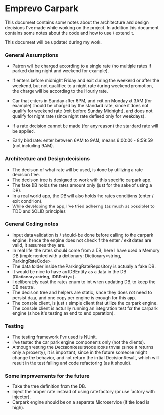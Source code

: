 # Emprevo Carpark

This document contains some notes about the architecture and design decisions I've made while working on the project. In addition this document contains some notes about the code and how to use / extend it.

This document will be updated during my work.

### General Assumptions ###

- Patron will be charged according to a single rate (no multiple rates if parked during night and weekend for example).
- If enters before midnight Friday and exit during the weekend or after the weekend, but not qualified to a night rate during weekend promotion, the charge will be according to the Hourly rate.

- Car that enters in Sunday after 6PM, and exit on Monday at 3AM (for example) should be charged by the standard rate, since it does not qualify for weekend rate (exit before Sunday Midnight), and does not qualify for night rate (since night rate defined only for weekdays).

- If a rate decision cannot be made (for any reason) the standard rate will be applied.
- Early bird rate: enter between 6AM to 9AM, means 6:00:00 - 8:59:59 (not including 9AM).


### Architecture and Design decisions ###

- The decision of what rate will be used, is done by utilizing a rate decision tree.
- The decision tree is designed to work with this specific carpark app.
- The fake DB holds the rates amount only (just for the sake of using a DB).
- In a real world app, the DB will also holds the rates conditions (enter / exit condition).
- While developing the app, I've tried adhering (as much as possible) to TDD and SOLID principles.

### General Coding notes ###

- Input data validation is / should-be done before calling to the carpark engine, hence the engine does not check if the enter / exit dates are valid, it assumes they are.
- In real life, the rates should come from a DB, here I have used a Memory DB (implemented with a dictionary: Dictionary<string, ParkingRateCode>
- The data folder inside the ParkingRateRepository is actually a fake DB.
- It would be nice to have an IDBEntity as a data in the DB (Dictionary<string, IDBEntity>).
- I deliberately cast the rates enum to int when updating DB, to keep the DB neutral.
- The decision tree and helpers are static, since they does not need to persist data, and one copy per engine is enough for this app.
- The console client, is just a simple client that utilize the carpark engine. The console client is actually running an integration test for the carpark engine (since it's testing an end to end operation).

### Testing ###

- The testing framework I've used is NUnit.
- I've tested the car park engine components only (not the clients).
- Although testing the DecisionResultNode looks trivial (since it returns only a property), it is important, since in the future someone might change the behavior, and not return the initial DecisionResult, which will result in the test failing and code refactoring (as it should).

### Some improvements for the future ###

- Take the tree definition from the DB.
- Inject the proper rate instead of using rate factory (or use factory with injector).
- Carpark engine should be on a separate Microservice (if the load is high).
